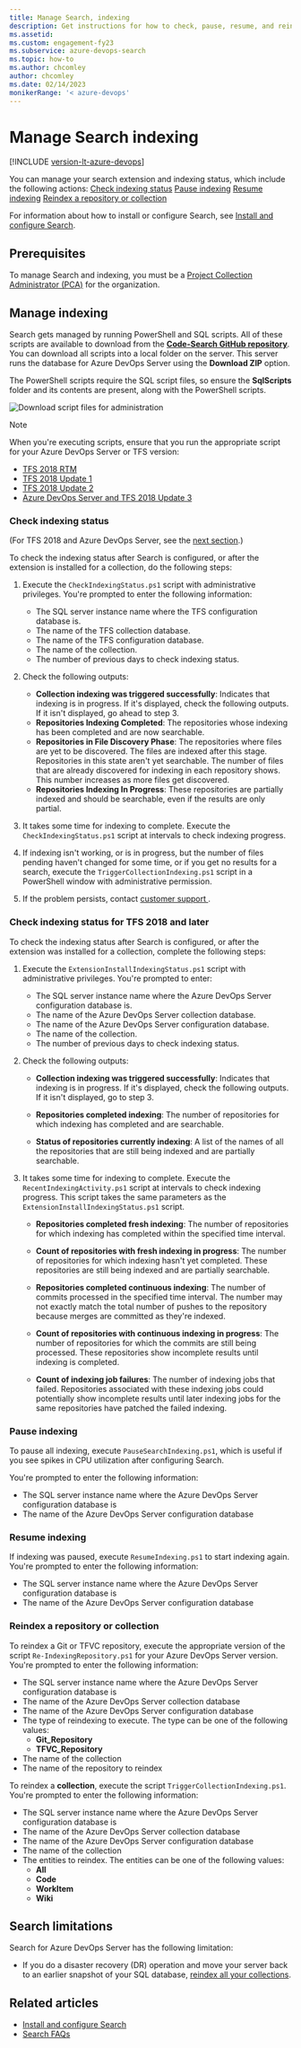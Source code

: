 ```yaml
---
title: Manage Search, indexing
description: Get instructions for how to check, pause, resume, and reindex a repository or collection.
ms.assetid: 
ms.custom: engagement-fy23
ms.subservice: azure-devops-search
ms.topic: how-to
ms.author: chcomley
author: chcomley
ms.date: 02/14/2023
monikerRange: '< azure-devops'
---
```


# Manage Search indexing

[!INCLUDE [version-lt-azure-devops](../../includes/version-lt-azure-devops.md)]

You can manage your search extension and indexing status, which include the following actions:
[Check indexing status](#check-indexing-status)
[Pause indexing](#pause-indexing)
[Resume indexing](#resume-indexing)
[Reindex a repository or collection](#reindex-a-repository-or-collection)

For information about how to install or configure Search, see [Install and configure Search](install-configure-search.md).

## Prerequisites

To manage Search and indexing, you must be a [Project Collection Administrator (PCA)](../../user-guide/project-admin-tutorial.md) for the organization.

## Manage indexing

Search gets managed by running PowerShell and SQL scripts. All of these scripts are available to download from the **[Code-Search GitHub repository](https://github.com/Microsoft/Code-Search)**. You can download all scripts into a local folder on the server. This server runs the database for Azure DevOps Server using the **Download ZIP** option. 

The PowerShell scripts require the SQL script files, so ensure the **SqlScripts** folder and its contents are present, along with the PowerShell scripts.

![Download script files for administration](media/administration/script-filesv2.png)

> [!NOTE]
> When you're executing scripts, ensure that you run the appropriate script for your Azure DevOps Server or TFS version:
> 
> * [TFS 2018 RTM](https://github.com/Microsoft/Code-Search/tree/master/TFS_2018RTW)
> * [TFS 2018 Update 1](https://github.com/Microsoft/Code-Search/tree/master/TFS_2018Update1)
> * [TFS 2018 Update 2](https://github.com/Microsoft/Code-Search/tree/master/TFS_2018Update2)
> * [Azure DevOps Server and TFS 2018 Update 3](https://github.com/Microsoft/Code-Search/tree/master/TFS_2018Update3)

### Check indexing status

(For TFS 2018 and Azure DevOps Server, see the [next section](#check-indexing-status-for-tfs-2018-and-later).)

To check the indexing status after Search is configured, or after the extension is installed for a collection, do the following steps:

1. Execute the `CheckIndexingStatus.ps1` script with administrative privileges. 
   You're prompted to enter the following information:

   - The SQL server instance name where the TFS configuration database is.
   - The name of the TFS collection database.
   - The name of the TFS configuration database.
   - The name of the collection.
   - The number of previous days to check indexing status.<p />

2. Check the following outputs:
 
   - **Collection indexing was triggered successfully**: Indicates that indexing is in progress. If it's displayed, check the following outputs. If it isn't displayed, go ahead to step 3. 
   - **Repositories Indexing Completed**: The repositories whose indexing has been completed and are now searchable.  
   - **Repositories in File Discovery Phase**: The repositories where files are yet to be discovered. The files are indexed after this stage. Repositories in this state aren't yet searchable. The number of files that are already discovered for indexing in each repository shows. This number increases as more files get discovered. 
   - **Repositories Indexing In Progress**: These repositories are partially indexed and should be searchable, even if the results are only partial.
 
3. It takes some time for indexing to complete. Execute the `CheckIndexingStatus.ps1` script at intervals to check indexing progress.

4. If indexing isn't working, or is in progress, but the number of files pending haven't changed for some time, or if you get no results for a search, execute the `TriggerCollectionIndexing.ps1` script in a PowerShell window with administrative permission. 

5. If the problem persists, contact [customer support ](https://developercommunity.visualstudio.com/spaces/21/index.html). 

### Check indexing status for TFS 2018 and later

To check the indexing status after Search is configured, or after the extension was installed for a collection, complete the following steps:

1. Execute the `ExtensionInstallIndexingStatus.ps1` script with administrative privileges. 
   You're prompted to enter:

   - The SQL server instance name where the Azure DevOps Server configuration database is.
   - The name of the Azure DevOps Server collection database.
   - The name of the Azure DevOps Server configuration database.
   - The name of the collection.
   - The number of previous days to check indexing status.<p />
 
2. Check the following outputs:

   - **Collection indexing was triggered successfully**: Indicates that 
     indexing is in progress. If it's displayed, check the following outputs.
     If it isn't displayed, go to step 3. 

   - **Repositories completed indexing**: The number of repositories for which indexing has completed and are searchable.
    
   - **Status of repositories currently indexing**: A list of the names of all the repositories that are still being indexed and are partially searchable.<p />
 
3. It takes some time for indexing to complete. Execute the `RecentIndexingActivity.ps1` script at intervals to check indexing progress. This script takes the same parameters as the `ExtensionInstallIndexingStatus.ps1` script.

   - **Repositories completed fresh indexing**: The number of repositories for which indexing has completed within the specified time interval.

   - **Count of repositories with fresh indexing in progress**: The number of repositories for which indexing hasn't yet completed. These repositories are still being indexed and are partially searchable.

   - **Repositories completed continuous indexing**: The number of commits processed in the specified time interval. The number may not exactly match the total number of pushes to the repository because merges are committed as they're indexed.

   - **Count of repositories with continuous indexing in progress**: The number of repositories for which the commits are still being processed. These repositories show incomplete results until indexing is completed.<p />
   
   - **Count of indexing job failures**: The number of indexing jobs that failed. Repositories associated with these indexing jobs could potentially show incomplete results until later indexing jobs for the same repositories have patched the failed indexing.<p />

<a name="pause-index"></a>

### Pause indexing

To pause all indexing, execute `PauseSearchIndexing.ps1`, which is useful if you see spikes in CPU utilization after configuring Search.

You're prompted to enter the following information:

* The SQL server instance name where the Azure DevOps Server configuration database is
* The name of the Azure DevOps Server configuration database

<a name="resume-index"></a>

### Resume indexing

If indexing was paused, execute `ResumeIndexing.ps1` to start indexing again. 
You're prompted to enter the following information:

* The SQL server instance name where the Azure DevOps Server configuration database is
* The name of the Azure DevOps Server configuration database

<a name="re-index"></a>

### Reindex a repository or collection

To reindex a Git or TFVC repository, execute the appropriate
version of the script `Re-IndexingRepository.ps1` for your Azure DevOps Server version. 
You're prompted to enter the following information:

* The SQL server instance name where the Azure DevOps Server configuration database is
* The name of the Azure DevOps Server collection database
* The name of the Azure DevOps Server configuration database
* The type of reindexing to execute. The type can be one of the following values:
  - **Git\_Repository**
  - **TFVC\_Repository**
* The name of the collection
* The name of the repository to reindex

To reindex a **collection**, execute the script `TriggerCollectionIndexing.ps1`. 
You're prompted to enter the following information:

* The SQL server instance name where the Azure DevOps Server configuration database is
* The name of the Azure DevOps Server collection database
* The name of the Azure DevOps Server configuration database
* The name of the collection
* The entities to reindex. The entities can be one of the following values:
  - **All**
  - **Code**
  - **WorkItem**
  - **Wiki**

## Search limitations

Search for Azure DevOps Server has the following limitation: 

* If you do a disaster recovery (DR) operation and move your server back to an earlier snapshot of your SQL database, [reindex all your collections](manage-search.md#reindex-a-repository-or-collection).

## Related articles

- [Install and configure Search](install-configure-search.md)
- [Search FAQs](faq-search.yml)

